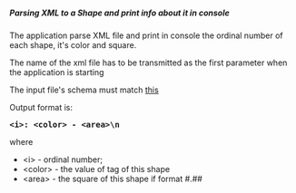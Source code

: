 <h5>Parsing XML to a Shape and print info about it in console</h5>
<p>The application parse XML file and print in console the ordinal number of each shape, it's color and square.<p/>
<p>The name of the xml file has to be transmitted as the first parameter when the application is starting</p>
<p>The input file's schema must match <a href = "https://github.com/timurnav/XmlParser/blob/master/src/main/resources/shapes.xsd">this</a>
<p>Output format is:
<strong><pre>&lt;i&gt;: &lt;color&gt; - &lt;area&gt;\n</strong></pre><p>
where</br>
<ul><li> &lt;i&gt; - ordinal number;</li>
<li>&lt;color&gt; - the value of tag <color> of this shape</li>
<li>&lt;area&gt; - the square of this shape if format #.##</li>
